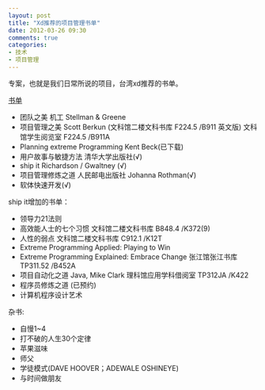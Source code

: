 ```yaml
---
layout: post
title: "Xd推荐的项目管理书单"
date: 2012-03-26 09:30
comments: true
categories: 
- 技术
- 项目管理
---
```


专案，也就是我们日常所说的项目，台湾xd推荐的书单。

[书单](http://www.flickr.com/photos/xdite/7014948309/sizes/o/in/photostream/)


* 团队之美 机工 Stellman & Greene
* 项目管理之美  Scott Berkun (文科馆二楼文科书库	F224.5 /B911 英文版) 文科馆学生阅览室	F224.5 /B911A
* Planning extreme Programming Kent Beck(已下载)
* 用户故事与敏捷方法 清华大学出版社(√)
* ship it Richardson / Gwaltney (√)
* 项目管理修炼之道 人民邮电出版社 Johanna Rothman(√)
* 软体快速开发(√)

ship it增加的书单：

* 领导力21法则
* 高效能人士的七个习惯 文科馆二楼文科书库	B848.4 /K372(9)
* 人性的弱点 文科馆二楼文科书库	C912.1 /K12T
* Extreme Programming Applied: Playing to Win 
* Extreme Programming Explained: Embrace Change 张江馆张江书库	TP311.52 /B452A 
* 项目自动化之道 Java, Mike Clark 理科馆应用学科借阅室	TP312JA /K422
* 程序员修炼之道 (已预约)
* 计算机程序设计艺术

杂书:

* 自慢1~4
* 打不破的人生30个定律
* 苹果滋味
* 师父
* 学徒模式(DAVE HOOVER；ADEWALE OSHINEYE)
* 与时间做朋友
